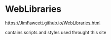 # WebLibraries

https://JimFawcett.github.io/WebLibraries.html

contains scripts and styles used throught this site
